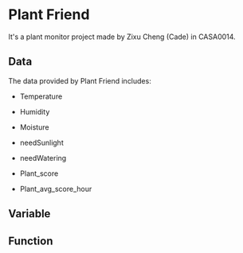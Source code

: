 # Plant Friend

It's a plant monitor project made by Zixu Cheng (Cade) in CASA0014.

## Data 

The data provided by Plant Friend includes:

* Temperature

* Humidity

* Moisture

* needSunlight

* needWatering

* Plant_score

* Plant_avg_score_hour

## Variable

## Function

